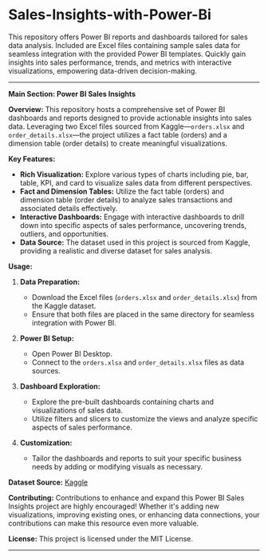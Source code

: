 # Sales-Insights-with-Power-Bi
This repository offers Power BI reports and dashboards tailored for sales data analysis. Included are Excel files containing sample sales data for seamless integration with the provided Power BI templates. Quickly gain insights into sales performance, trends, and metrics with interactive visualizations, empowering data-driven decision-making.

---

**Main Section: Power BI Sales Insights**

**Overview:**
This repository hosts a comprehensive set of Power BI dashboards and reports designed to provide actionable insights into sales data. Leveraging two Excel files sourced from Kaggle—`orders.xlsx` and `order_details.xlsx`—the project utilizes a fact table (orders) and a dimension table (order details) to create meaningful visualizations.

**Key Features:**
- **Rich Visualization:** Explore various types of charts including pie, bar, table, KPI, and card to visualize sales data from different perspectives.
- **Fact and Dimension Tables:** Utilize the fact table (orders) and dimension table (order details) to analyze sales transactions and associated details effectively.
- **Interactive Dashboards:** Engage with interactive dashboards to drill down into specific aspects of sales performance, uncovering trends, outliers, and opportunities.
- **Data Source:** The dataset used in this project is sourced from Kaggle, providing a realistic and diverse dataset for sales analysis.

**Usage:**
1. **Data Preparation:**
   - Download the Excel files (`orders.xlsx` and `order_details.xlsx`) from the Kaggle dataset.
   - Ensure that both files are placed in the same directory for seamless integration with Power BI.

2. **Power BI Setup:**
   - Open Power BI Desktop.
   - Connect to the `orders.xlsx` and `order_details.xlsx` files as data sources.

3. **Dashboard Exploration:**
   - Explore the pre-built dashboards containing charts and visualizations of sales data.
   - Utilize filters and slicers to customize the views and analyze specific aspects of sales performance.

4. **Customization:**
   - Tailor the dashboards and reports to suit your specific business needs by adding or modifying visuals as necessary.

**Dataset Source:** [Kaggle](https://www.kaggle.com/)

**Contributing:**
Contributions to enhance and expand this Power BI Sales Insights project are highly encouraged! Whether it's adding new visualizations, improving existing ones, or enhancing data connections, your contributions can make this resource even more valuable.

**License:**
This project is licensed under the MIT License.

---
